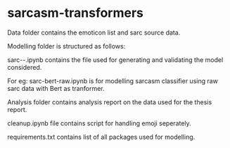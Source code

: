 # sarcasm-transformers

Data folder contains the emoticon list and sarc source data.

Modelling folder is structured as follows:

sarc-<model>-<type>.ipynb contains the file used for generating and validating the model considered.
  
For eg: sarc-bert-raw.ipynb is for modelling sarcasm classifier using raw sarc data with Bert as tranformer.
  

Analysis folder contains analysis report on the data used for the thesis report.
  
cleanup.ipynb file contains script for handling emoji seperately.
  
requirements.txt contains list of all packages used for modelling.

